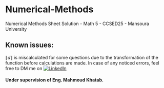 # Numerical-Methods
Numerical Methods Sheet Solution - Math 5 - CCSED25 - Mansoura University

## Known issues:
$\lVert d  \rVert$ is miscalculated for some questions due to the transformation of the function before calculations are made.
In case of any noticed errors, feel free to DM me on
<a href="https://www.linkedin.com/in/nordin-shafiq/"><img src="https://cdn-icons-png.flaticon.com/512/174/174857.png" alt="LinkedIn"/></a>


#### Under supervision of Eng. Mahmoud Khatab.
